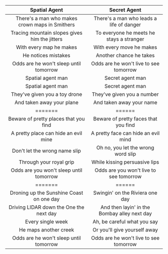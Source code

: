 |Spatial Agent|Secret Agent|
|:---:|:---:|
There's a man who makes crown maps in Smithers | There's a man who leads a life of danger
Tracing mountain slopes gives him the jitters  |To everyone he meets he stays a stranger
With every map he makes |With every move he makes
He notices mistakes|Another chance he takes
Odds are he won't sleep until tomorrow|Odds are he won't live to see tomorrow
Spatial agent man | Secret agent man
Spatial agent man | Secret agent man
They've given you a toy drone|They've given you a number
And taken away your plane|And taken away your name
=======|======
Beware of pretty places that you find|Beware of pretty faces that you find
A pretty place can hide an evil mine|A pretty face can hide an evil mind
Don't let the wrong name slip|Oh no, you let the wrong word slip
Through your royal grip| While kissing persuasive lips
Odds are you won't sleep until tomorrow|Odds are you won't live to see tomorrow
=======|======
Droning up the Sunshine Coast on one day|Swingin' on the Riviera one day
Driving LIDAR down the One the next day|And then layin' in the Bombay alley next day
Every single week| Ah, be careful what you say
He maps another creek|Or you'll give yourself away
Odds are he won't sleep until tomorrow|Odds are he won't live to see tomorrow
